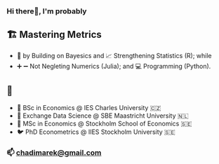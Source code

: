 ### Hi there👋, I'm probably 

## 🏗️ Mastering Metrics 
- 🎲 by Building on Bayesics and 📈 Strengthening Statistics (R); while
- ➕ ➖ Not Negleting Numerics (Julia); and 💻 Programming (Python). 

## 🏫
- 🐣 BSc in Economics @ IES Charles University 🇨🇿
- 🐥 Exchange Data Science @ SBE Maastricht University 🇳🇱
- 🐔 MSc in Economics @ Stockholm School of Economics 🇸🇪 
- 🐦 PhD Econometrics @ IIES Stockholm University 🇸🇪 

### 📫 chadimarek@gmail.com

